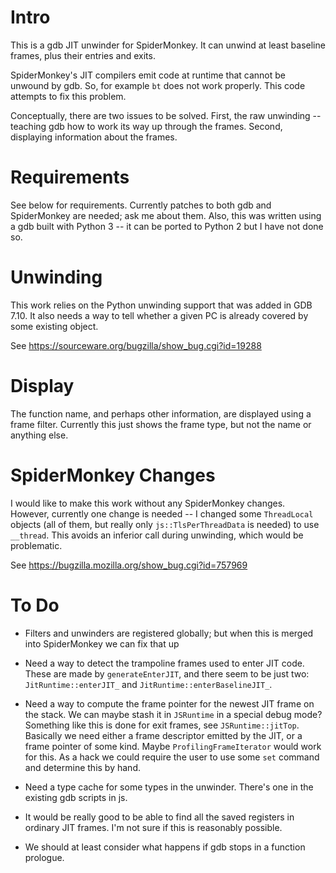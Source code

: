 # Intro

This is a gdb JIT unwinder for SpiderMonkey.  It can unwind at least
baseline frames, plus their entries and exits.

SpiderMonkey's JIT compilers emit code at runtime that cannot be
unwound by gdb.  So, for example `bt` does not work properly.  This
code attempts to fix this problem.

Conceptually, there are two issues to be solved.  First, the raw
unwinding -- teaching gdb how to work its way up through the frames.
Second, displaying information about the frames.

# Requirements

See below for requirements.  Currently patches to both gdb and
SpiderMonkey are needed; ask me about them.  Also, this was written
using a gdb built with Python 3 -- it can be ported to Python 2 but I
have not done so.

# Unwinding

This work relies on the Python unwinding support that was added in GDB
7.10.  It also needs a way to tell whether a given PC is already
covered by some existing object.

See https://sourceware.org/bugzilla/show_bug.cgi?id=19288

# Display

The function name, and perhaps other information, are displayed using
a frame filter.  Currently this just shows the frame type, but not the
name or anything else.

# SpiderMonkey Changes

I would like to make this work without any SpiderMonkey changes.
However, currently one change is needed -- I changed some
`ThreadLocal` objects (all of them, but really only
`js::TlsPerThreadData` is needed) to use `__thread`.  This avoids an
inferior call during unwinding, which would be problematic.

See https://bugzilla.mozilla.org/show_bug.cgi?id=757969

# To Do

* Filters and unwinders are registered globally; but when this is
  merged into SpiderMonkey we can fix that up

* Need a way to detect the trampoline frames used to enter JIT code.
  These are made by `generateEnterJIT`, and there seem to be just two:
  `JitRuntime::enterJIT_` and `JitRuntime::enterBaselineJIT_`.

* Need a way to compute the frame pointer for the newest JIT frame on
  the stack.  We can maybe stash it in `JSRuntime` in a special debug
  mode?  Something like this is done for exit frames, see
  `JSRuntime::jitTop`.  Basically we need either a frame descriptor
  emitted by the JIT, or a frame pointer of some kind.  Maybe
  `ProfilingFrameIterator` would work for this.  As a hack we could
  require the user to use some `set` command and determine this by
  hand.

* Need a type cache for some types in the unwinder.  There's one in
  the existing gdb scripts in js.

* It would be really good to be able to find all the saved registers
  in ordinary JIT frames.  I'm not sure if this is reasonably possible.

* We should at least consider what happens if gdb stops in a function
  prologue.
